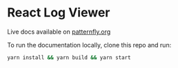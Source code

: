 # React Log Viewer

Live docs available on [patternfly.org](https://www.patternfly.org/extensions/log-viewer)
  
To run the documentation locally, clone this repo and run:
```bash
yarn install && yarn build && yarn start
```
